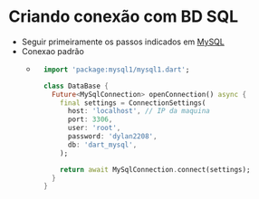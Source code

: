 # Criando conexão com BD SQL
- Seguir primeiramente os passos indicados em [MySQL](../../MYSQL.md)
- Conexao padrão
  - ```dart
      import 'package:mysql1/mysql1.dart';

      class DataBase {
        Future<MySqlConnection> openConnection() async {
          final settings = ConnectionSettings(
            host: 'localhost', // IP da maquina
            port: 3306,
            user: 'root',
            password: 'dylan2208',
            db: 'dart_mysql',
          );

          return await MySqlConnection.connect(settings);
        }
      }
      ```


